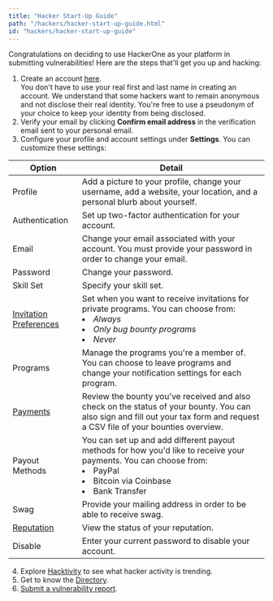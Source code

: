 ```yaml
---
title: "Hacker Start-Up Guide"
path: "/hackers/hacker-start-up-guide.html"
id: "hackers/hacker-start-up-guide"
---
```


Congratulations on deciding to use HackerOne as your platform in submitting vulnerabilities! Here are the steps that'll get you up and hacking: 

1. Create an account [here](https://hackerone.com/users/sign_up). <br>You don't have to use your real first and last name in creating an account. We understand that some hackers want to remain anonymous and not disclose their real identity. You're free to use a pseudonym of your choice to keep your identity from being disclosed. 
2. Verify your email by clicking **Confirm email address** in the verification email sent to your personal email.  
3. Configure your profile and account settings under **Settings**. You can customize these settings:

Option | Detail
------ | -------
Profile | Add a picture to your profile, change your username, add a website, your location, and a personal blurb about yourself. 
Authentication | Set up two-factor authentication for your account.
Email | Change your email associated with your account. You must provide your password in order to change your email. 
Password | Change your password. 
Skill Set | Specify your skill set. 
[Invitation Preferences](/hackers/invitations.html) | Set when you want to receive invitations for private programs. You can choose from:<li>*Always*</li><li>*Only bug bounty programs*</li><li>*Never*</li>
Programs | Manage the programs you're a member of. You can choose to leave programs and change your notification settings for each program. 
[Payments](/hackers/payments.html) | Review the bounty you've received and also check on the status of your bounty. You can also sign and fill out your tax form and request a CSV file of your bounties overview. 
Payout Methods | You can set up and add different payout methods for how you'd like to receive your payments. You can choose from: <li>PayPal</li><li>Bitcoin via Coinbase</li><li>Bank Transfer</li>
Swag | Provide your mailing address in order to be able to receive swag. 
[Reputation](/hackers/reputation.html) | View the status of your reputation. 
Disable | Enter your current password to disable your account. 

4. Explore [Hacktivity](hacktivity.html) to see what hacker activity is trending. 
5. Get to know the [Directory](directory.html). 
6. [Submit a vulnerability report](submitting-reports.html). 
